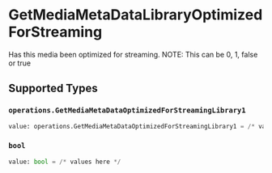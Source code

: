 # GetMediaMetaDataLibraryOptimizedForStreaming

Has this media been optimized for streaming. NOTE: This can be 0, 1, false or true



## Supported Types

### `operations.GetMediaMetaDataOptimizedForStreamingLibrary1`

```python
value: operations.GetMediaMetaDataOptimizedForStreamingLibrary1 = /* values here */
```

### `bool`

```python
value: bool = /* values here */
```

